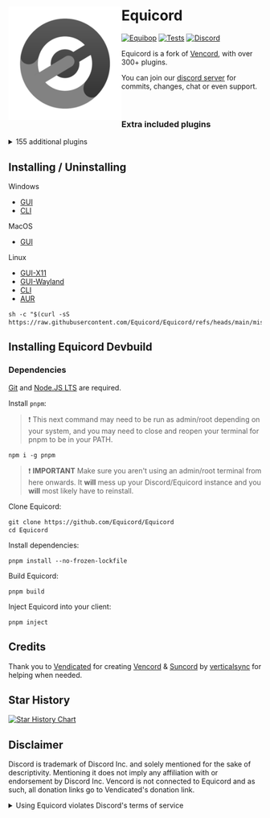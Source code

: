 # Equicord [<img src="./browser/icon.png" width="225" align="left" alt="Equicord">](https://github.com/Equicord/Equicord)

[![Equibop](https://img.shields.io/badge/Equibop-grey?style=flat)](https://github.com/Equicord/Equibop)
[![Tests](https://github.com/Equicord/Equicord/actions/workflows/test.yml/badge.svg?branch=main)](https://github.com/Equicord/Equicord/actions/workflows/test.yml)
[![Discord](https://img.shields.io/discord/1207691698386501634.svg?color=768AD4&label=Discord&logo=discord&logoColor=white)](https://discord.gg/5Xh2W87egW)

Equicord is a fork of [Vencord](https://github.com/Vendicated/Vencord), with over 300+ plugins.

You can join our [discord server](https://discord.gg/5Xh2W87egW) for commits, changes, chat or even support.<br><br></br>

### Extra included plugins
<details>
<summary>155 additional plugins</summary>

### All Platforms
- AllCallTimers by MaxHerbold & D3SOX
- AltKrispSwitch by newwares
- AmITyping by MrDiamond
- Anammox by Kyuuhachi
- AtSomeone by Joona
- BannersEverywhere by ImLvna & AutumnVN
- BetterActivities by D3SOX, Arjix, AutumnVN
- BetterAudioPlayer by Creations
- BetterBanReasons by Inbestigator
- BetterInvites by iamme
- BetterQuickReact by Ven & Sqaaakoi
- BetterUserArea by Samwich
- BetterPlusReacts by Joona
- BlockKeywords by catcraft
- BlockKrsip by D3SOX
- BypassStatus by Inbestigator & thororen
- ChannelBadges by Creations
- ChannelTabs by TheSun, TheKodeToad, keifufu, Nickyux
- CharacterCounter by Creations & Panniku
- CleanChannelName by AutumnVN
- ClientSideBlock by Samwich
- ClipsEnhancements by niko
- CommandPalette by Ethan
- CopyUserMention by Cortex & castdrian
- CustomSounds by TheKodeToad & SpikeHD
- CustomTimestamps by Rini & nvhrr
- CuteAnimeBoys by ShadyGoat
- CuteNekos by echo
- CutePats by thororen
- DecodeBase64 by ThePirateStoner
- DeadMembers by Kyuuhachi
- Demonstration by Samwich
- DisableCameras by Joona
- DontFilterMe by Samwich
- EmojiDumper by Cortex, Samwich, Woosh
- Encryptcord by Inbestigator
- EquicordCSS by thororen, Panniku, Dablulite, Coolesding, MiniDiscordThemes, LuckFire, gold_me
- ExportContacts by dat_insanity
- FakeProfileThemesAndEffects by ryan
- FindReply by newwares
- FixFileExtensions by thororen
- FollowVoiceUser by TheArmagan
- FrequentQuickSwitcher by Samwich
- FriendCodes by HypedDomi
- FriendshipRanks by Samwich
- FullVcPfp by mochie
- FriendTags by Samwich
- GensokyoRadioRPC by RyanCaoDev & Prince527
- GifCollections by Aria & Creations
- GifRoulette by Samwich
- Glide by Samwich
- GlobalBadges by HypedDomi & Hosted by Wolfie
- GoogleThat by Samwich
- HideChatButtons by iamme
- HideMessage by Hanzy
- HideServers by bepvte
- HolyNotes by Wolfie
- HomeTyping by Samwich
- HopOn by ImLvna
- Husk by nin0dev
- IconViewer by iamme
- Identity by Samwich
- IgnoreCalls by TheArmagan
- IgnoreTerms by D3SOX
- ImagePreview by Creations
- ImgToGif by zyqunix
- InRole by nin0dev
- IRememberYou by zoodogood
- Jumpscare by Surgedevs
- JumpToStart by Samwich
- KeyboardSounds by HypedDomi
- KeywordNotify by camila314 & x3rt
- LimitMiddleClickPaste by no dev listed
- LoginWithQR by nexpid
- MediaPlaybackSpeed by D3SOX
- Meow by Samwich
- MessageBurst by port
- MessageColors by Hen
- MessageLinkTooltip by Kyuuhachi
- MessageLoggerEnhanced by Aria
- MessageTranslate by Samwich
- ModalFade by Kyuuhachi
- MoreStickers by Leko & Arjix
- MoreThemes by Kyuuhachi
- NeverPausePreviews by vappstar
- NewPluginsManager by Sqaaakoi
- NoAppsAllowed by kvba
- NoBulletPoints by Samwich
- NoDeleteSafety by Samwich
- NoMirroredCamera by Nyx
- NoModalAnimation by AutumnVN
- NoNitroUpsell by thororen
- NoRoleHeaders by Samwich
- NotificationTitle by Kyuuhachi
- OnePingPerDM by ProffDea
- PinIcon by iamme
- PolishWording (Grammar) by Samwich
- PlatformSpoofer by Drag
- PurgeMessages by bhop & nyx
- QuestCompleter by Amia
- QuestionMarkReplacement by nyx
- Quoter by Samwich
- RemixMe by kvba
- RepeatMessage by Tolgchu
- ReplyPingControl by ant0n & MrDiamond
- RPCEditor by Nyako & nin0dev
- RPCStats by Samwich
- SearchFix by Jaxx
- SekaiStickers by MaiKokain
- ServerSearch by camila314
- ShowBadgesInChat by Inbestigator & KrystalSkull
- Signature by Ven, Rini, ImBanana, KrystalSkull
- SidebarChat by Joona
- StatsfmRPC by Crxaw & vmohammad
- Slap by Korbo
- SoundBoardLogger by Moxxie, fres, echo, maintained by thororen
- SpotifyLyrics by Joona
- StatusPresets by iamme
- SteamStatusSync by niko
- StickerBlocker by Samwich
- TalkInReverse by Tolgchu
- TeX by Kyuuhachi
- TextToSpeech by Samwich
- ThemeLibrary by Fafa
- Timezones by Aria
- Title by Kyuuhachi
- toggleVideoBind by mochie
- TosuRPC by AutumnVN
- Translate+ by Prince527 & Ven
- UnitConverter by sadan
- UnlimitedAccounts by thororen
- UnreadCountBadge by Joona
- UserPFP by nexpid & thororen
- UwUifier by echo
- VCSupport by thororen
- VCNarratorCustom by Loukios, ported by example-git
- VCPanelSettings by nin0dev
- VencordRPC by AutumnVN
- VideoSpeed by Samwich
- ViewRawVariant (ViewRaw2) by Kyuuhachi
- VoiceChatUtilities by D3SOX
- VoiceJoinMessages by Sqaaakoi & maintained by thororen
- WebpackTarball by Kyuuhachi
- WhitelistedEmojis by Creations
- WhosWatching by fres
- WigglyText by nexpid
- Woof by Samwich
- WriteUpperCase by Samwich & KrystalSkull
- YoutubeDescription by arHSM

### Web Only
- None At This Time

### Vesktop & Equibop Only
- ScreenRecorder by AutumnVN

### Discord Desktop Only
- MediaDownloader by Colorman
- StatusWhilePlaying by thororen

### Equicord Devbuilds Only
- FurudoSpeak by example-git
- Shakespearean by vmohammad
- VoiceChannelLog by Sqaaakoi & maintained by thororen

</details>


## Installing / Uninstalling

Windows
- [GUI](https://github.com/Equicord/Equilotl/releases/latest/download/Equilotl.exe)
- [CLI](https://github.com/Equicord/Equilotl/releases/latest/download/EquilotlCli.exe)

MacOS
- [GUI](https://github.com/Equicord/Equilotl/releases/latest/download/Equilotl.MacOS.zip)

Linux
- [GUI-X11](https://github.com/Equicord/Equilotl/releases/latest/download/Equilotl-x11)
- [GUI-Wayland](https://github.com/Equicord/Equilotl/releases/latest/download/Equilotl-wayland)
- [CLI](https://github.com/Equicord/Equilotl/releases/latest/download/EquilotlCli-Linux)
- [AUR](https://aur.archlinux.org/packages?O=0&K=equicord)
```shell
sh -c "$(curl -sS https://raw.githubusercontent.com/Equicord/Equicord/refs/heads/main/misc/install.sh)"
```
## Installing Equicord Devbuild

### Dependencies
[Git](https://git-scm.com/download) and [Node.JS LTS](https://nodejs.dev/en/) are required.

Install `pnpm`:

> :exclamation: This next command may need to be run as admin/root depending on your system, and you may need to close and reopen your terminal for pnpm to be in your PATH.

```shell
npm i -g pnpm
```

> :exclamation: **IMPORTANT** Make sure you aren't using an admin/root terminal from here onwards. It **will** mess up your Discord/Equicord instance and you **will** most likely have to reinstall.

Clone Equicord:

```shell
git clone https://github.com/Equicord/Equicord
cd Equicord
```

Install dependencies:

```shell
pnpm install --no-frozen-lockfile
```

Build Equicord:

```shell
pnpm build
```
Inject Equicord into your client:

```shell
pnpm inject
```

## Credits

Thank you to [Vendicated](https://github.com/Vendicated) for creating [Vencord](https://github.com/Vendicated/Vencord) & [Suncord](https://github.com/verticalsync/Suncord) by [verticalsync](https://github.com/verticalsync) for helping when needed.

## Star History

<a href="https://star-history.com/#Equicord/Equicord&Timeline">
  <picture>
    <source media="(prefers-color-scheme: dark)" srcset="https://api.star-history.com/svg?repos=Equicord/Equicord&type=Timeline&theme=dark" />
    <source media="(prefers-color-scheme: light)" srcset="https://api.star-history.com/svg?repos=Equicord/Equicord&type=Timeline" />
    <img alt="Star History Chart" src="https://api.star-history.com/svg?repos=Equicord/Equicord&type=Timeline" />
  </picture>
</a>

## Disclaimer

Discord is trademark of Discord Inc. and solely mentioned for the sake of descriptivity.
Mentioning it does not imply any affiliation with or endorsement by Discord Inc.
Vencord is not connected to Equicord and as such, all donation links go to Vendicated's donation link.

<details>
<summary>Using Equicord violates Discord's terms of service</summary>

Client modifications are against Discord’s Terms of Service.

However, Discord is pretty indifferent about them and there are no known cases of users getting banned for using client mods! So you should generally be fine if you don’t use plugins that implement abusive behaviour. But no worries, all inbuilt plugins are safe to use!

Regardless, if your account is essential to you and getting disabled would be a disaster for you, you should probably not use any client mods (not exclusive to Equicord), just to be safe

Additionally, make sure not to post screenshots with Equicord in a server where you might get banned for it

</details>
